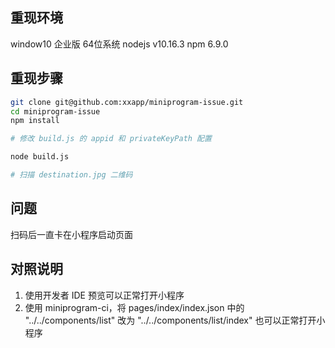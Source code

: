 ## 重现环境
window10 企业版 64位系统
nodejs v10.16.3
npm 6.9.0

## 重现步骤

``` bash
git clone git@github.com:xxapp/miniprogram-issue.git
cd miniprogram-issue
npm install

# 修改 build.js 的 appid 和 privateKeyPath 配置

node build.js

# 扫描 destination.jpg 二维码
```

## 问题

扫码后一直卡在小程序启动页面

## 对照说明

1. 使用开发者 IDE 预览可以正常打开小程序
1. 使用 miniprogram-ci，将 pages/index/index.json 中的 "../../components/list" 改为 "../../components/list/index" 也可以正常打开小程序
